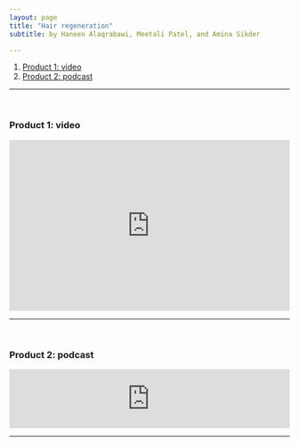 ```yaml
---
layout: page
title: "Hair regeneration"
subtitle: by Haneen Alaqrabawi, Meetali Patel, and Amina Sikder

---
```


1. [Product 1: video](#video)
2. [Product 2: podcast](#podcast)

---
<a name="video" style="display: block; position: relative; top: -50px; visibility: hidden;"></a><br>

### Product 1: video

<div style="position: relative; width: 100%; height: 0; padding-bottom: 61%;">
  <iframe style="position: absolute; width: 100%; height: 100%; left: 0; top: 0;" src="https://www.youtube.com/embed/E08i2Fvkt88" frameborder="0" allowfullscreen></iframe>
</div>

---
<a name="podcast" style="display: block; position: relative; top: -50px; visibility: hidden;"></a><br>

### Product 2: podcast

<div style="position: relative; width: 100%; height: 0; padding-bottom: 21%;">
  <iframe style="position: absolute; width: 100%; height: 100%; left: 0; top: 0;" scrolling="no" frameborder="no" src="https://w.soundcloud.com/player/?url=https%3A//api.soundcloud.com/tracks/237409562&amp;auto_play=false&amp;hide_related=false&amp;show_comments=true&amp;show_user=true&amp;show_reposts=false&amp;visual=true"></iframe>
</div>

---
